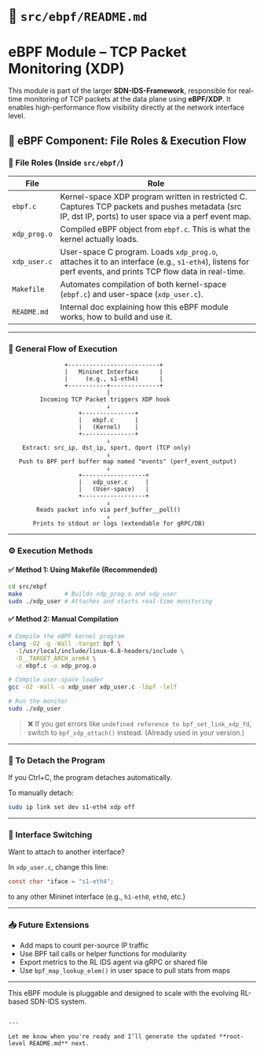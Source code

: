 

# 📄 `src/ebpf/README.md`

# eBPF Module – TCP Packet Monitoring (XDP)

This module is part of the larger **SDN-IDS-Framework**, responsible for real-time monitoring of TCP packets at the data plane using **eBPF/XDP**. It enables high-performance flow visibility directly at the network interface level.



## 📘 eBPF Component: File Roles & Execution Flow

### 📁 File Roles (Inside `src/ebpf/`)

| File            | Role |
|----------------|------|
| `ebpf.c`        | Kernel-space XDP program written in restricted C. Captures TCP packets and pushes metadata (src IP, dst IP, ports) to user space via a perf event map. |
| `xdp_prog.o`    | Compiled eBPF object from `ebpf.c`. This is what the kernel actually loads. |
| `xdp_user.c`    | User-space C program. Loads `xdp_prog.o`, attaches it to an interface (e.g., `s1-eth4`), listens for perf events, and prints TCP flow data in real-time. |
| `Makefile`      | Automates compilation of both kernel-space (`ebpf.c`) and user-space (`xdp_user.c`). |
| `README.md`     | Internal doc explaining how this eBPF module works, how to build and use it. |

---

### 🔁 General Flow of Execution

```text
                +--------------------------+
                |   Mininet Interface      |
                |     (e.g., s1-eth4)      |
                +-----------+--------------+
                            |
         Incoming TCP Packet triggers XDP hook
                            ↓
                    +---------------+
                    |   ebpf.c      |
                    |   (Kernel)    |
                    +---------------+
                            ↓
    Extract: src_ip, dst_ip, sport, dport (TCP only)
                            ↓
   Push to BPF perf buffer map named "events" (perf_event_output)
                            ↓
                    +------------------+
                    |   xdp_user.c     |
                    |   (User-space)   |
                    +------------------+
                            ↓
        Reads packet info via perf_buffer__poll()
                            ↓
       Prints to stdout or logs (extendable for gRPC/DB)
```

---

### ⚙️ Execution Methods

#### ✅ Method 1: **Using Makefile (Recommended)**

```bash
cd src/ebpf
make            # Builds xdp_prog.o and xdp_user
sudo ./xdp_user # Attaches and starts real-time monitoring
```

#### ✅ Method 2: **Manual Compilation**

```bash
# Compile the eBPF kernel program
clang -O2 -g -Wall -target bpf \
  -I/usr/local/include/linux-6.8-headers/include \
  -D__TARGET_ARCH_arm64 \
  -c ebpf.c -o xdp_prog.o

# Compile user-space loader
gcc -O2 -Wall -o xdp_user xdp_user.c -lbpf -lelf

# Run the monitor
sudo ./xdp_user
```

> ❌ If you get errors like `undefined reference to bpf_set_link_xdp_fd`, switch to `bpf_xdp_attach()` instead. (Already used in your version.)

---

### 🛑 To Detach the Program

If you Ctrl+C, the program detaches automatically.

To manually detach:
```bash
sudo ip link set dev s1-eth4 xdp off
```

---

### 🔄 Interface Switching

Want to attach to another interface?

In `xdp_user.c`, change this line:
```c
const char *iface = "s1-eth4";
```
to any other Mininet interface (e.g., `h1-eth0`, `eth0`, etc.)

---

### 📥 Future Extensions

- Add maps to count per-source IP traffic
- Use BPF tail calls or helper functions for modularity
- Export metrics to the RL IDS agent via gRPC or shared file
- Use `bpf_map_lookup_elem()` in user space to pull stats from maps

---

This eBPF module is pluggable and designed to scale with the evolving RL-based SDN-IDS system.
```

---

Let me know when you're ready and I’ll generate the updated **root-level README.md** next.